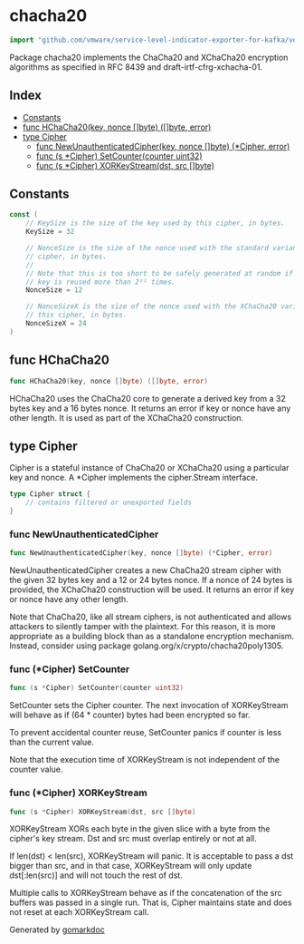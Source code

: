 <!-- Code generated by gomarkdoc. DO NOT EDIT -->

# chacha20

```go
import "github.com/vmware/service-level-indicator-exporter-for-kafka/vendor/golang.org/x/crypto/chacha20"
```

Package chacha20 implements the ChaCha20 and XChaCha20 encryption algorithms as specified in RFC 8439 and draft\-irtf\-cfrg\-xchacha\-01.

## Index

- [Constants](<#constants>)
- [func HChaCha20(key, nonce []byte) ([]byte, error)](<#func-hchacha20>)
- [type Cipher](<#type-cipher>)
  - [func NewUnauthenticatedCipher(key, nonce []byte) (*Cipher, error)](<#func-newunauthenticatedcipher>)
  - [func (s *Cipher) SetCounter(counter uint32)](<#func-cipher-setcounter>)
  - [func (s *Cipher) XORKeyStream(dst, src []byte)](<#func-cipher-xorkeystream>)


## Constants

```go
const (
    // KeySize is the size of the key used by this cipher, in bytes.
    KeySize = 32

    // NonceSize is the size of the nonce used with the standard variant of this
    // cipher, in bytes.
    //
    // Note that this is too short to be safely generated at random if the same
    // key is reused more than 2³² times.
    NonceSize = 12

    // NonceSizeX is the size of the nonce used with the XChaCha20 variant of
    // this cipher, in bytes.
    NonceSizeX = 24
)
```

## func HChaCha20

```go
func HChaCha20(key, nonce []byte) ([]byte, error)
```

HChaCha20 uses the ChaCha20 core to generate a derived key from a 32 bytes key and a 16 bytes nonce. It returns an error if key or nonce have any other length. It is used as part of the XChaCha20 construction.

## type Cipher

Cipher is a stateful instance of ChaCha20 or XChaCha20 using a particular key and nonce. A \*Cipher implements the cipher.Stream interface.

```go
type Cipher struct {
    // contains filtered or unexported fields
}
```

### func NewUnauthenticatedCipher

```go
func NewUnauthenticatedCipher(key, nonce []byte) (*Cipher, error)
```

NewUnauthenticatedCipher creates a new ChaCha20 stream cipher with the given 32 bytes key and a 12 or 24 bytes nonce. If a nonce of 24 bytes is provided, the XChaCha20 construction will be used. It returns an error if key or nonce have any other length.

Note that ChaCha20, like all stream ciphers, is not authenticated and allows attackers to silently tamper with the plaintext. For this reason, it is more appropriate as a building block than as a standalone encryption mechanism. Instead, consider using package golang.org/x/crypto/chacha20poly1305.

### func \(\*Cipher\) SetCounter

```go
func (s *Cipher) SetCounter(counter uint32)
```

SetCounter sets the Cipher counter. The next invocation of XORKeyStream will behave as if \(64 \* counter\) bytes had been encrypted so far.

To prevent accidental counter reuse, SetCounter panics if counter is less than the current value.

Note that the execution time of XORKeyStream is not independent of the counter value.

### func \(\*Cipher\) XORKeyStream

```go
func (s *Cipher) XORKeyStream(dst, src []byte)
```

XORKeyStream XORs each byte in the given slice with a byte from the cipher's key stream. Dst and src must overlap entirely or not at all.

If len\(dst\) \< len\(src\), XORKeyStream will panic. It is acceptable to pass a dst bigger than src, and in that case, XORKeyStream will only update dst\[:len\(src\)\] and will not touch the rest of dst.

Multiple calls to XORKeyStream behave as if the concatenation of the src buffers was passed in a single run. That is, Cipher maintains state and does not reset at each XORKeyStream call.



Generated by [gomarkdoc](<https://github.com/princjef/gomarkdoc>)
